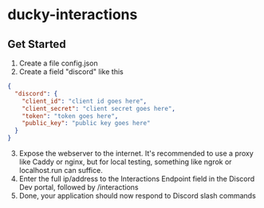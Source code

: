 # ducky-interactions

## Get Started

1. Create a file config.json
2. Create a field "discord" like this
```json
{
  "discord": {
    "client_id": "client id goes here",
    "client_secret": "client secret goes here",
    "token": "token goes here",
    "public_key": "public key goes here"
  }
}
```

3. Expose the webserver to the internet. It's recommended to use a proxy like Caddy or nginx, but for local testing, something like ngrok or localhost.run can suffice.
4. Enter the full ip/address to the Interactions Endpoint field in the Discord Dev portal, followed by /interactions
5. Done, your application should now respond to Discord slash commands